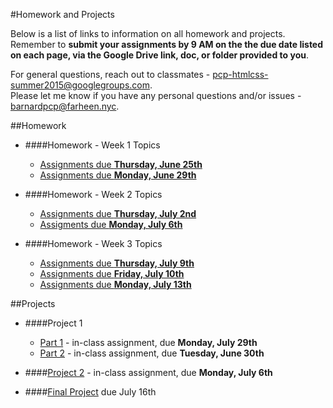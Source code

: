 #Homework and Projects

Below is a list of links to information on all homework and projects.  Remember to **submit your assignments by 9 AM on the the due date listed on each page, via the Google Drive link, doc, or folder provided to you**.  

For general questions, reach out to classmates - pcp-htmlcss-summer2015@googlegroups.com.  
Please let me know if you have any personal questions and/or issues - barnardpcp@farheen.nyc.

##Homework

- ####Homework - Week 1 Topics
	- [Assignments due **Thursday, June 25th**](https://github.com/fma2/pcp-intro-web-development/blob/master/assignments/homework-week1.md#due-thursday-june-25th) 
	- [Assignments due **Monday, June 29th**](https://github.com/fma2/pcp-intro-web-development/blob/master/assignments/homework-week1.md#due-monday-june-29th)  
	
- ####Homework - Week 2 Topics
	- [Assignments due **Thursday, July 2nd**](https://github.com/fma2/pcp-intro-web-development/blob/master/assignments/homework-week2.md#by-thursday-july-2nd) 
	- [Assigments due **Monday, July 6th**](https://github.com/fma2/pcp-intro-web-development/blob/master/assignments/homework-week2.md#by-monday-july-6th) 

- ####Homework - Week 3 Topics
	- [Assignments due **Thursday, July 9th**](https://github.com/fma2/pcp-intro-web-development/blob/master/assignments/homework-week3.md#by-thursday-july-9th)
	- [Assignments due **Friday, July 10th**](https://github.com/fma2/pcp-intro-web-development/blob/master/assignments/homework-week3.md#by-friday-july-10th) 
	- [Assignments due **Monday, July 13th**](https://github.com/fma2/pcp-intro-web-development/blob/master/assignments/homework-week3.md#by-monday-july-13th)

##Projects

- ####Project 1
	- [Part 1](https://github.com/fma2/pcp-intro-web-development/blob/master/assignments/project1.md#part-1---html) - in-class assignment, due **Monday, July 29th** 
	- [Part 2](https://github.com/fma2/pcp-intro-web-development/blob/master/assignments/project1.md#part-2---css) - in-class assignment, due **Tuesday, June 30th**

- ####[Project 2](https://github.com/fma2/pcp-intro-web-development/blob/master/assignments/project2.md) - in-class assignment, due **Monday, July 6th**

- ####[Final Project](https://github.com/fma2/pcp-intro-web-development/blob/master/) due July 16th


